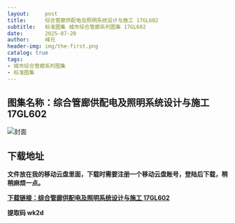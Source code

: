 ```yaml
---
layout:     post
title:      综合管廊供配电及照明系统设计与施工 17GL602
subtitle:   标准图集 城市综合管廊系列图集 17GL602
date:       2025-07-20
author:     峰兄
header-img: img/the-first.png
catalog: true
tags:
- 城市综合管廊系列图集
- 标准图集
---
```

## 图集名称：综合管廊供配电及照明系统设计与施工 17GL602
![封面](https://pic1.imgdb.cn/item/687e0dc558cb8da5c8c9ef1c.jpg)


## 下载地址 
**文件放在我的移动云盘里面，下载时需要注册一个移动云盘账号，登陆后下载，稍稍麻烦一点。**  
  
[**下载链接：综合管廊供配电及照明系统设计与施工 17GL602**](https://caiyun.139.com/w/i/2oxwByUjVqu72)


**提取码 wk2d**

